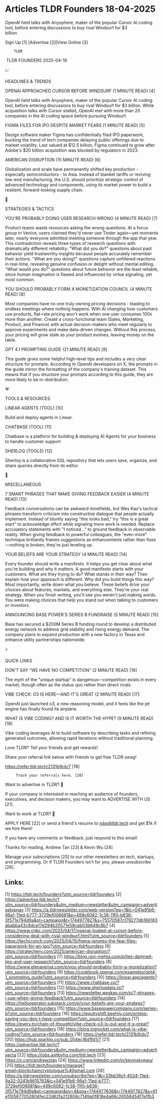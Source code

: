 # Articles TLDR Founders 18-04-2025

OpenAI held talks with Anysphere, maker of the popular Cursor AI
coding tool, before entering discussions to buy rival Windsurf for $3
billion ‌ ‌ ‌ ‌ ‌ ‌ ‌ ‌ ‌ ‌ ‌ ‌ ‌ ‌ ‌ ‌ ‌ ‌ ‌ ‌ ‌ ‌ ‌ ‌ ‌ ‌  ‌ ‌ ‌ ‌ ‌ ‌ ‌ ‌ ‌ ‌ ‌ ‌ ‌ ‌ ‌ ‌ ‌ ‌ ‌ ‌ ‌ ‌ ‌ ‌ ‌ ‌ 


 Sign Up [1] |Advertise [2]|View Online [3] 

		TLDR 

 TLDR FOUNDERS 2025-04-18

📈 

HEADLINES & TRENDS

 OPENAI APPROACHED CURSOR BEFORE WINDSURF (1 MINUTE READ) [4] 

 OpenAI held talks with Anysphere, maker of the popular Cursor AI
coding tool, before entering discussions to buy rival Windsurf for $3
billion. While acquisition talks with Cursor stalled, OpenAI met with
more than 20 companies in the AI coding space before pursuing
Windsurf. 

 FIGMA FILES FOR IPO DESPITE MARKET FEARS (1 MINUTE READ) [5] 

 Design software maker Figma has confidentially filed IPO paperwork,
bucking the trend of tech companies delaying public offerings due to
market volatility. Last valued at $12.5 billion, Figma continued to
grow after Adobe's $20 billion acquisition was blocked by regulators
in 2023. 

 AMERICAN DISRUPTION (15 MINUTE READ) [6] 

 Globalization and scale have permanently shifted key production -
especially semiconductors - to Asia. Instead of blanket tariffs or
reviving low-end manufacturing, the U.S. should prioritize strategic
control of advanced technology and components, using its market power
to build a resilient, forward-looking supply chain. 

🧠 

STRATEGIES & TACTICS

 YOU'RE PROBABLY DOING USER RESEARCH WRONG (4 MINUTE READ) [7] 

 Product teams waste resources asking the wrong questions. At a focus
group in Venice, users claimed they'd never use Tinder again—yet
moments later, nearly everyone admitted meeting someone through the
app that year. This contradiction reveals three types of research
questions with dramatically different reliability: "What did you do?"
questions about past behavior yield trustworthy insights because
people accurately remember their actions. "What are you doing?"
questions capture unfiltered reactions in real-time, revealing genuine
confusion or delight without mental editing. "What would you do?"
questions about future behavior are the least reliable, since human
imagination is flawed and influenced by virtue signaling, yet most
common. 

 YOU SHOULD PROBABLY FORM A MONETIZATION COUNCIL (4 MINUTE READ) [8] 

 Most companies have no one truly owning pricing decisions - leading
to endless meetings where nothing happens. With AI changing how
customers use products, flat-rate pricing won't work when one user
consumes 100x more than another. Create a cross-functional team
(Sales, Marketing, Product, and Finance) with actual decision-makers
who meet regularly to approve experiments and make data-driven
changes. Without this process, your pricing will grow stale as your
product evolves, leaving money on the table. 

 GPT 4.1 PROMPTING GUIDE (21 MINUTE READ) [9] 

 This guide gives some helpful high-level tips and includes a very
clear structure for prompts. According to OpenAI developers on X, the
prompts in the guide mirror the formatting of the company's training
dataset. This means that if you structure your prompts according to
this guide, they are more likely to be in-distribution. 

⚒️ 

TOOLS & RESOURCES

 LINEAR AGENTS (TOOL) [10] 

 Build and deploy agents in Linear. 

 CHATBASE (TOOL) [11] 

 Chatbase is a platform for building & deploying AI Agents for your
business to handle customer support 

 SHERLOQ (TOOLS) [12] 

 Sherloq is a collaborative SQL repository that lets users save,
organize, and share queries directly from its editor. 

🎁 

MISCELLANEOUS

 7 SMART PHRASES THAT MAKE GIVING FEEDBACK EASIER (4 MINUTE READ) [13]


 Feedback conversations can be awkward minefields, but Wes Kao's
tactical phrases transform criticism into constructive dialogue that
people actually implement. Instead of bluntly saying "this looks bad,"
try "this is a great start" to acknowledge effort while signaling more
work is needed. Replace accusatory statements with "I noticed..." to
ground feedback in observable reality. When giving feedback to
powerful colleagues, the "even more" technique brilliantly frames
suggestions as enhancements rather than fixes—nothing is broken,
they're just leveling up. 

 YOUR BELIEFS ARE YOUR STRATEGY (4 MINUTE READ) [14] 

 Every founder should write a manifesto. It helps you get clear about
what you're building and why it matters. A good manifesto starts with
your customers. What are they trying to do? What stands in their way?
Then explain how your approach is different. Why did you build things
this way? Most importantly, write down what you believe. These beliefs
drive your choices about features, markets, and everything else.
They're your real strategy. When you finish writing, you'll see you
weren't just making words. You were making choices that help you stand
out when talking to customers or investors. 

 ANNOUNCING BASE POWER'S SERIES B FUNDRAISE (5 MINUTE READ) [15] 

 Base has secured a $200M Series B funding round to develop a
distributed energy network to address grid stability and rising energy
demand. The company plans to expand production with a new factory in
Texas and enhance utility partnerships nationwide. 

⚡ 

QUICK LINKS

 DON'T SAY "WE HAVE NO COMPETITION" (2 MINUTE READ) [16] 

 The myth of the "unique startup" is dangerous—competition exists in
every market, though often as the status quo rather than direct
rivals. 

 VIBE CHECK: O3 IS HERE—AND IT'S GREAT (2 MINUTE READ) [17] 

 OpenAI just launched o3, a new reasoning model, and it feels like the
jet engine has finally found its airplane. 

 WHAT IS VIBE CODING? AND IS IT WORTH THE HYPE? (9 MINUTE READ) [18] 

 Vibe coding leverages AI to build software by describing tasks and
refining generated outcomes, allowing rapid iterations without
traditional planning. 

Love TLDR? Tell your friends and get rewards!

 Share your referral link below with friends to get free TLDR swag! 

 https://refer.tldr.tech/2131b9cb/7 [19] 

		 Track your referrals here. [20] 

Want to advertise in TLDR? 📰

 If your company is interested in reaching an audience of founders,
executives, and decision makers, you may want to ADVERTISE WITH US
[21]. 

Want to work at TLDR? 💼

 APPLY HERE [22] or send a friend's resume to jobs@tldr.tech and get
$1k if we hire them! 

 If you have any comments or feedback, just respond to this email! 

Thanks for reading, 
Andrew Tan [23] & Kevin Wu [24] 

 Manage your subscriptions [25] to our other newsletters on tech,
startups, and programming. Or if TLDR Founders isn't for you, please
unsubscribe [26]. 

 

Links:
------
[1] https://tldr.tech/founders?utm_source=tldrfounders
[2] https://advertise.tldr.tech/?utm_source=tldrfounders&utm_medium=newsletter&utm_campaign=advertisetopnav
[3] https://a.tldrnewsletter.com/web-version?ep=1&lc=041e91b6-96a1-11ed-b777-3729ef006681&p=499c6082-1c38-11f0-b636-3f571e794d9a&pt=campaign&t=1744977827&s=75570587c179277db166183ababba43c8dce17d294b20571e58cab03b649c8b7
[4] https://www.cnbc.com/2025/04/17/openai-looked-at-cursor-before-considering-deal-with-rival-windsurf.html?utm_source=tldrfounders
[5] https://techcrunch.com/2025/04/15/figma-ignores-the-fear-files-paperwork-for-an-ipo/?utm_source=tldrfounders
[6] https://stratechery.com/2025/american-disruption/?utm_source=tldrfounders
[7] https://blog.ravi-mehta.com/p/lies-damned-lies-and-user-research?utm_source=tldrfounders
[8] https://www.elenaverna.com/p/you-should-probably-form-a-monetization?utm_source=tldrfounders
[9] https://cookbook.openai.com/examples/gpt4-1_prompting_guide?utm_source=tldrfounders
[10] https://linear.app/agents?utm_source=tldrfounders
[11] https://www.chatbase.co/?utm_source=tldrfounders
[12] https://www.sherloqdata.io/?utm_source=tldrfounders
[13] https://newsletter.weskao.com/p/7-phrases-i-use-when-giving-feedback?utm_source=tldrfounders
[14] https://hellooperator.substack.com/p/your-beliefs-are-your-strategy?utm_source=tldrfounders
[15] https://www.basepowercompany.com/series-b?utm_source=tldrfounders
[16] https://equityshift.beehiiv.com/p/stop-saying-you-don-t-have-competition?utm_source=tldrfounders
[17] https://every.to/chain-of-thought/vibe-check-o3-is-out-and-it-s-great?utm_source=tldrfounders
[18] https://blog.logrocket.com/what-is-vibe-coding/?utm_source=tldrfounders
[19] https://refer.tldr.tech/2131b9cb/7
[20] https://hub.sparklp.co/sub_054ec16d1fd1/7
[21] https://advertise.tldr.tech/?utm_source=tldrfounders&utm_medium=newsletter&utm_campaign=advertisecta
[22] https://jobs.ashbyhq.com/tldr.tech
[23] https://x.com/andrewztan
[24] https://www.linkedin.com/in/kevinskyewu/
[25] https://tldr.tech/founders/manage?email=blockchaincryptologue%40gmail.com
[26] https://a.tldrnewsletter.com/unsubscribe?ep=1&l=33bb36cf-4024-11ed-9a32-0241b9615763&lc=041e91b6-96a1-11ed-b777-3729ef006681&p=499c6082-1c38-11f0-b636-3f571e794d9a&pt=campaign&pv=4&spa=1744977636&t=1744977827&s=61e1105677052804fec22d62fa212806c7149a0f818e4a68c26558454f7e1fb3